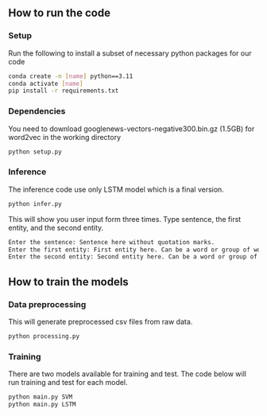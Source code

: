 ## How to run the code

### Setup
Run the following to install a subset of necessary python packages for our code
```sh
conda create -n [name] python==3.11
conda activate [name]
pip install -r requirements.txt
```

### Dependencies
You need to download googlenews-vectors-negative300.bin.gz (1.5GB) for word2vec in the working directory
```sh
python setup.py
```

### Inference
The inference code use only LSTM model which is a final version.
```sh
python infer.py
```
This will show you user input form three times.
Type sentence, the first entity, and the second entity.
```sh
Enter the sentence: Sentence here without quotation marks.
Enter the first entity: First entity here. Can be a word or group of words
Enter the second entity: Second entity here. Can be a word or group of words
```

## How to train the models

### Data preprocessing
This will generate preprocessed csv files from raw data.
```sh
python processing.py
```

### Training
There are two models available for training and test. 
The code below will run training and test for each model.
```sh
python main.py SVM
python main.py LSTM
```
